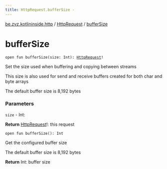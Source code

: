 ```yaml
---
title: HttpRequest.bufferSize - 
---
```


[be.zvz.kotlininside.http](../index.html) / [HttpRequest](index.html) / [bufferSize](./buffer-size.html)

# bufferSize

`open fun bufferSize(size: Int): `[`HttpRequest`](index.html)`!`

Set the size used when buffering and copying between streams

 This size is also used for send and receive buffers created for both char and byte arrays

 The default buffer size is 8,192 bytes

### Parameters

`size` - Int:

**Return**
[HttpRequest](index.html)!: this request

`open fun bufferSize(): Int`

Get the configured buffer size

 The default buffer size is 8,192 bytes

**Return**
Int: buffer size

